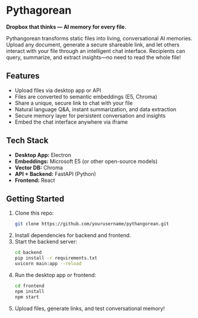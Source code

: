 # Pythagorean
**Dropbox that thinks — AI memory for every file.**

Pythangorean transforms static files into living, conversational AI memories. Upload any document, generate a secure shareable link, and let others interact with your file through an intelligent chat interface. Recipients can query, summarize, and extract insights—no need to read the whole file!

## Features

- Upload files via desktop app or API
- Files are converted to semantic embeddings (E5, Chroma)
- Share a unique, secure link to chat with your file
- Natural language Q&A, instant summarization, and data extraction
- Secure memory layer for persistent conversation and insights
- Embed the chat interface anywhere via iframe

## Tech Stack

- **Desktop App:** Electron 
- **Embeddings:** Microsoft E5 (or other open-source models)
- **Vector DB:** Chroma
- **API + Backend:** FastAPI (Python)
- **Frontend:** React 

## Getting Started

1. Clone this repo:
   ```bash
   git clone https://github.com/yourusername/pythangorean.git
   ```
2. Install dependencies for backend and frontend.
3. Start the backend server:
   ```bash
   cd backend
   pip install -r requirements.txt
   uvicorn main:app --reload
   ```
4. Run the desktop app or frontend:
   ```bash
   cd frontend
   npm install
   npm start
   ```
5. Upload files, generate links, and test conversational memory!
